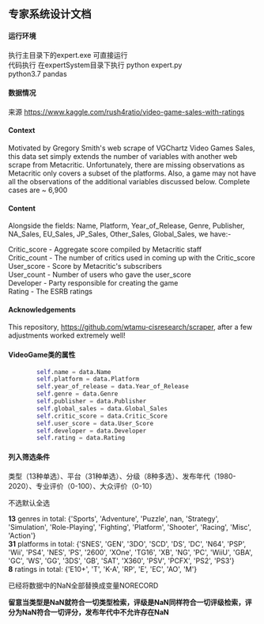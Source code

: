 ## 专家系统设计文档

#### 运行环境

执行主目录下的expert.exe 可直接运行  
代码执行 在expertSystem目录下执行 python expert.py  
python3.7 pandas

#### 数据情况

来源 https://www.kaggle.com/rush4ratio/video-game-sales-with-ratings  

#### Context
Motivated by Gregory Smith's web scrape of VGChartz Video Games Sales, this data set simply extends the number of variables with another web scrape from Metacritic. Unfortunately, there are missing observations as Metacritic only covers a subset of the platforms. Also, a game may not have all the observations of the additional variables discussed below. Complete cases are ~ 6,900

#### Content
Alongside the fields: Name, Platform, Year_of_Release, Genre, Publisher, NA_Sales, EU_Sales, JP_Sales, Other_Sales, Global_Sales, we have:-

Critic_score - Aggregate score compiled by Metacritic staff  
Critic_count - The number of critics used in coming up with the Critic_score  
User_score - Score by Metacritic's subscribers  
User_count - Number of users who gave the user_score  
Developer - Party responsible for creating the game  
Rating - The ESRB ratings  
#### Acknowledgements
This repository, https://github.com/wtamu-cisresearch/scraper, after a few adjustments worked extremely well!


#### VideoGame类的属性

```python
        self.name = data.Name
        self.platform = data.Platform
        self.year_of_release = data.Year_of_Release
        self.genre = data.Genre
        self.publisher = data.Publisher
        self.global_sales = data.Global_Sales
        self.critic_score = data.Critic_Score
        self.user_score = data.User_Score
        self.developer = data.Developer
        self.rating = data.Rating
```

#### 列入筛选条件

类型（13种单选）、平台（31种单选）、分级（8种多选）、发布年代（1980-2020）、专业评价（0-100）、大众评价（0-10）

不选默认全选

**13**  genres in total:  {'Sports', 'Adventure', 'Puzzle', nan, 'Strategy', 'Simulation', 'Role-Playing', 'Fighting', 'Platform', 'Shooter', 'Racing', 'Misc', 'Action'}  
**31**  platforms in total:  {'SNES', 'GEN', '3DO', 'SCD', 'DS', 'DC', 'N64', 'PSP', 'Wii', 'PS4', 'NES', 'PS', '2600', 'XOne', 'TG16', 'XB', 'NG', 'PC', 'WiiU', 'GBA', 'GC', 'WS', 'GG', '3DS', 'GB', 'SAT', 'X360', 'PSV', 'PCFX', 'PS2', 'PS3'}  
**8**  ratings in total:  {'E10+', 'T', 'K-A', 'RP', 'E', 'EC', 'AO', 'M'}  

已经将数据中的NaN全部替换成变量NORECORD  

**留意当类型是NaN就符合一切类型检索，评级是NaN同样符合一切评级检索，评分为NaN符合一切评分，发布年代中不允许存在NaN**
